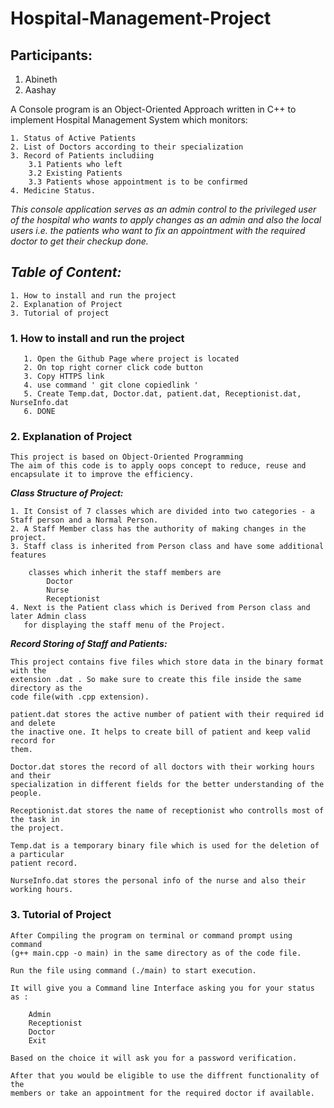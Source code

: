 # **Hospital-Management-Project**

## Participants:
  1. Abineth 
  2. Aashay

A Console program is an Object-Oriented Approach written in C++ to implement Hospital Management
 System which monitors:

    1. Status of Active Patients
    2. List of Doctors according to their specialization
    3. Record of Patients includiing
        3.1 Patients who left
        3.2 Existing Patients
        3.3 Patients whose appointment is to be confirmed
    4. Medicine Status.

  _This console application serves as an admin control to the privileged user
  of the hospital who wants to apply changes as an admin and also the local users 
  i.e. the patients who want to fix an appointment with the required doctor
  to get their checkup done._
  

## _**Table of Content:**_
    1. How to install and run the project
    2. Explanation of Project
    3. Tutorial of project
    
    
### **1. How to install and run the project**

       1. Open the Github Page where project is located
       2. On top right corner click code button
       3. Copy HTTPS link 
       4. use command ' git clone copiedlink '
       5. Create Temp.dat, Doctor.dat, patient.dat, Receptionist.dat, NurseInfo.dat
       6. DONE
       
### **2. Explanation of Project**
    This project is based on Object-Oriented Programming 
    The aim of this code is to apply oops concept to reduce, reuse and
    encapsulate it to improve the efficiency.

__*Class Structure of Project:*__

    1. It Consist of 7 classes which are divided into two categories - a Staff person and a Normal Person.
    2. A Staff Member class has the authority of making changes in the project.
    3. Staff class is inherited from Person class and have some additional features
 
        classes which inherit the staff members are
            Doctor
            Nurse
            Receptionist
    4. Next is the Patient class which is Derived from Person class and later Admin class 
       for displaying the staff menu of the Project.

__*Record Storing of Staff and Patients:*__

    This project contains five files which store data in the binary format with the 
    extension .dat . So make sure to create this file inside the same directory as the 
    code file(with .cpp extension).

    patient.dat stores the active number of patient with their required id and delete
    the inactive one. It helps to create bill of patient and keep valid record for 
    them.

    Doctor.dat stores the record of all doctors with their working hours and their
    specialization in different fields for the better understanding of the people.

    Receptionist.dat stores the name of receptionist who controlls most of the task in 
    the project.

    Temp.dat is a temporary binary file which is used for the deletion of a particular 
    patient record.
    
    NurseInfo.dat stores the personal info of the nurse and also their working hours.

### **3. Tutorial of Project**

    After Compiling the program on terminal or command prompt using command 
    (g++ main.cpp -o main) in the same directory as of the code file.

    Run the file using command (./main) to start execution.

    It will give you a Command line Interface asking you for your status as : 

        Admin
        Receptionist
        Doctor 
        Exit
    
    Based on the choice it will ask you for a password verification.

    After that you would be eligible to use the diffrent functionality of the 
    members or take an appointment for the required doctor if available.




    

                
    
